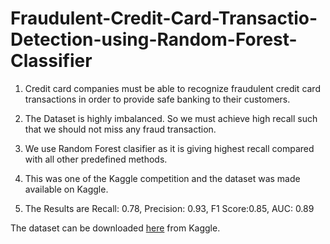 # Fraudulent-Credit-Card-Transactio-Detection-using-Random-Forest-Classifier

1. Credit card companies must be able to recognize fraudulent credit card transactions in order to provide safe banking to their customers.

2. The Dataset is highly imbalanced. So we must achieve high recall such that we should not miss any fraud transaction. 

3. We use Random Forest clasifier as it is giving highest recall compared with all other predefined methods.

4. This was one of the Kaggle competition and the dataset was made available on Kaggle.

5. The Results are Recall: 0.78, Precision: 0.93, F1 Score:0.85, AUC: 0.89




The dataset can be downloaded [here](https://www.kaggle.com/mlg-ulb/creditcardfraud) from Kaggle.
